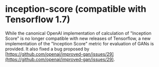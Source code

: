 # inception-score (compatible with Tensorflow 1.7)
While the canonical OpenAI implementation of calculation of "Inception Score" is no longer compatible with new releases of Tensorflow,
a new implementation of the "Inception Score" metric for evaluation of GANs is provided. It also fixed a bug proposed by [https://github.com/openai/improved-gan/issues/29](https://github.com/openai/improved-gan/issues/29).

